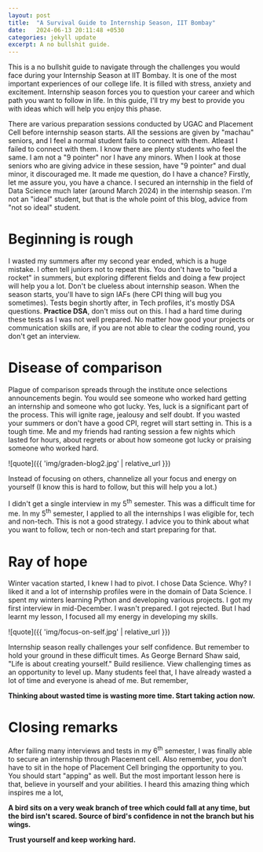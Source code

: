 ```yaml
---
layout: post
title:  "A Survival Guide to Internship Season, IIT Bombay"
date:   2024-06-13 20:11:48 +0530
categories: jekyll update
excerpt: A no bullshit guide.  
---
```


This is a no bullshit guide to navigate through the challenges you would face during your Internship Season at IIT Bombay. It is one of the most important experiences of our college life. It is filled with stress, anxiety and excitement. Internship season forces you to question your career and which path you want to follow in life. In this guide, I'll try my best to provide you with ideas which will help you enjoy this phase.

There are various preparation sessions conducted by UGAC and Placement Cell before internship season starts. All the sessions are given by "machau" seniors, and I feel a normal student fails to connect with them. Atleast I failed to connect with them. I know there are plenty students who feel the same. I am not a "9 pointer" nor I have any minors. When I look at those seniors who are giving advice in these session, have "9 pointer" and dual minor, it discouraged me. It made me question, do I have a chance? Firstly, let me assure you, you have a chance. I secured an internship in the field of Data Science much later (around March 2024) in the internship season. I'm not an "ideal" student, but that is the whole point of this blog, advice from "not so ideal" student.

# Beginning is rough

I wasted my summers after my second year ended, which is a huge mistake. I often tell juniors not to repeat this. You don't have to "build a rocket" in summers, but exploring different fields and doing a few project will help you a lot. Don't be clueless about internship season. When the season starts, you'll have to sign IAFs (here CPI thing will bug you sometimes). Tests begin shortly after, in Tech profiles, it's mostly DSA questions. **Practice DSA**, don't miss out on this. I had a hard time during these tests as I was not well prepared. No matter how good your projects or communication skills are, if you are not able to clear the coding round, you don't get an interview. 

# Disease of comparison
 
Plague of comparison spreads through the institute once selections announcements begin. You would see someone who worked hard getting an internship and someone who got lucky. Yes, luck is a significant part of the process. This will ignite rage, jealousy and self doubt. If you wasted your summers or don't have a good CPI, regret will start setting in. This is a tough time. Me and my friends had ranting session a few nights which lasted for hours, about regrets or about how someone got lucky or praising someone who worked hard. 

![quote]({{ 'img/graden-blog2.jpg' | relative_url }})

Instead of focusing on others, channelize all your focus and energy on yourself (I know this is hard to follow, but this will help you a lot.)

I didn't get a single interview in my 5<sup>th</sup> semester. This was a difficult time for me. In my 5<sup>th</sup> semester, I applied to all the internships I was eligible for, tech and non-tech. This is not a good strategy. I advice you to think about what you want to follow, tech or non-tech and start preparing for that.

# Ray of hope

Winter vacation started, I knew I had to pivot. I chose Data Science. Why? I liked it and a lot of internship profiles were in the domain of Data Science. I spent my winters learning Python and developing various projects. I got my first interview in mid-December. I wasn't prepared. I got rejected. But I had learnt my lesson, I focused all my energy in developing my skills.

![quote]({{ 'img/focus-on-self.jpg' | relative_url }})

Internship season really challenges your self confidence. But remember to hold your ground in these difficult times. As George Bernard Shaw said, "Life is about creating yourself." Build resilience. View challenging times as an opportunity to level up. Many students feel that, I have already wasted a lot of time and everyone is ahead of me. But remember,

**Thinking about wasted time is wasting more time. Start taking action now.**



# Closing remarks

After failing many interviews and tests in my 6<sup>th</sup> semester, I was finally able to secure an internship through Placement cell. Also remember, you don't have to sit in the hope of Placement Cell bringing the opportunity to you. You should start "apping" as well. But the most important lesson here is that, believe in yourself and your abilities. I heard this amazing thing which inspires me a lot,

**A bird sits on a very weak branch of tree which could fall at any time, but the bird isn't scared. Source of bird's confidence in not the branch but his wings.**

**Trust yourself and keep working hard.**